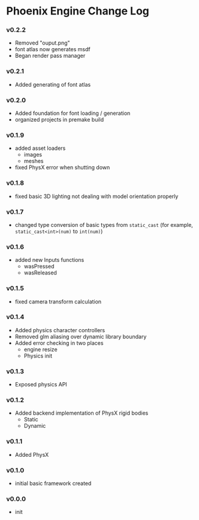 # Phoenix Engine Change Log

### v0.2.2
- Removed "ouput.png"
- font atlas now generates msdf
- Began render pass manager

### v0.2.1
- Added generating of font atlas

### v0.2.0
- Added foundation for font loading / generation
- organized projects in premake build

### v0.1.9
- added asset loaders
	- images
	- meshes
- fixed PhysX error when shutting down

### v0.1.8
- fixed basic 3D lighting not dealing with model orientation properly

### v0.1.7
- changed type conversion of basic types from `static_cast` (for example, `static_cast<int>(num)` to `int(num)`)

### v0.1.6
- added new Inputs functions
	- wasPressed
	- wasReleased

### v0.1.5
- fixed camera transform calculation

### v0.1.4
- Added physics character controllers
- Removed glm aliasing over dynamic library boundary
- Added error checking in two places
	- engine resize
	- Physics init

### v0.1.3
- Exposed physics API

### v0.1.2
- Added backend implementation of PhysX rigid bodies
	- Static
	- Dynamic

### v0.1.1
- Added PhysX

### v0.1.0
- initial basic framework created

### v0.0.0
- init